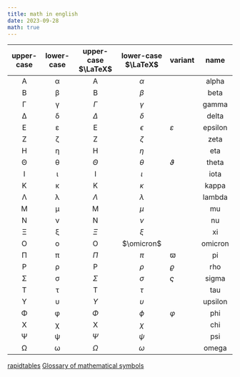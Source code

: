 ```yaml
---
title: math in english
date: 2023-09-28
math: true
---
```

| upper-case | lower-case | upper-case $\LaTeX$ | lower-case $\LaTeX$ | variant       |   name  |
|:----------:|:----------:|:-----------------:|:-----------------:|---------------|:-------:|
| Α          | α          | Α                 | $\alpha$          |               | alpha   |
| Β          | β          | Β                 | $\beta$           |               | beta    |
| Γ          | γ          | $\Gamma$          | $\gamma$          |               | gamma   |
| Δ          | δ          | $\Delta$          | $\delta$          |               | delta   |
| Ε          | ε          | Ε                 | $\epsilon$        | $\varepsilon$ | epsilon |
| Ζ          | ζ          | Ζ                 | $\zeta$           |               | zeta    |
| Η          | η          | Η                 | $\eta$            |               | eta     |
| Θ          | θ          | $\Theta$          | $\theta$          | $\vartheta$   | theta   |
| Ι          | ι          | Ι                 | $\iota$           |               | iota    |
| Κ          | κ          | Κ                 | $\kappa$          |               | kappa   |
| Λ          | λ          | $\Lambda$         | $\lambda$         |               | lambda  |
| Μ          | μ          | Μ                 | $\mu$             |               | mu      |
| Ν          | ν          | Ν                 | $\nu$             |               | nu      |
| Ξ          | ξ          | $\Xi$             | $\xi$             |               | xi      |
| Ο          | ο          | Ο                 | $\omicron$        |               | omicron |
| Π          | π          | $\Pi$             | $\pi$             | $\varpi$      | pi      |
| Ρ          | ρ          | Ρ                 | $\rho$            | $\varrho$     | rho     |
| Σ          | σ          | $\Sigma$          | $\sigma$          | $\varsigma$   | sigma   |
| Τ          | τ          | Τ                 | $\tau$            |               | tau     |
| Υ          | υ          | $\Upsilon$        | $\upsilon$        |               | upsilon |
| Φ          | φ          | $\Phi$            | $\phi$            | $\varphi$     | phi     |
| Χ          | χ          | Χ                 | $\chi$            |               | chi     |
| Ψ          | ψ          | $\Psi$            | $\psi$            |               | psi     |
| Ω          | ω          | $\Omega$          | $\omega$          |               | omega   |

[rapidtables](https://www.rapidtables.com/math/symbols/Basic_Math_Symbols.html)
[Glossary of mathematical symbols](https://en.wikipedia.org/wiki/Glossary_of_mathematical_symbols)